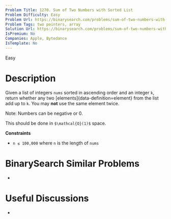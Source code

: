 ```yaml
---
Problem Title: 1270. Sum of Two Numbers with Sorted List
Problem Difficulty: Easy
Problem Url: https://binarysearch.com/problems/sum-of-two-numbers-with-sorted-list/
Problem Tags: two pointers, array
Solution Url: https://binarysearch.com/problems/sum-of-two-numbers-with-sorted-list/solutions/
IsPremium: No
Companies: Apple, Bytedance
IsTemplate: No
---
```


<span style="color: ;">Easy</span>

# Description

Given a list of integers `nums` sorted in ascending order and an integer `k`, return whether any two [elements]{data-definition=element} from the list add up to `k`. You may **not** use the same element twice.

Note: Numbers can be negative or 0.

This should be done in `$\mathcal{O}(1)$` space.

**Constraints**
- `n ≤ 100,000` where `n` is the length of `nums`

# BinarySearch Similar Problems

- []()

# Useful Discussions

- []()
